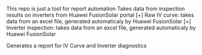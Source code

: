 This repo is just a tool for report automation
Takes data from inspection results on inverters from Huawei FusionSolar portal
[+] Raw IV curve: takes data from an excel file, generated automaticaly by Huawei FusionSolar
[+] Inverter inspection: takes data from an excel file, generated automaticaly by Huawei FusionSolar

Generates a report for IV Curve and Inverter diagnostics

